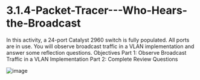 # 3.1.4-Packet-Tracer---Who-Hears-the-Broadcast
In this activity, a 24-port Catalyst 2960 switch is fully populated. All ports are in use. You will observe broadcast traffic in a VLAN implementation and answer some reflection questions.
Objectives
Part 1: Observe Broadcast Traffic in a VLAN Implementation
Part 2: Complete Review Questions

![image](https://user-images.githubusercontent.com/128199477/226085842-f689ffcf-3cd7-4be0-86eb-e4e82650c950.png)

